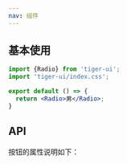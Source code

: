 ```yaml
---
nav: 组件
---
```


## 基本使用
```jsx
import {Radio} from 'tiger-ui';
import 'tiger-ui/index.css';

export default () => {
  return <Radio>男</Radio>;
}
```

## API
按钮的属性说明如下：
<API id="Radio"></API>
